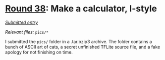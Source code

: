 # [Round 38](https://cg.esolangs.gay/38/): Make a calculator, I-style

[*Submitted entry*](https://cg.esolangs.gay/38/#4)

*Relevant files:* `pics/*`

I submitted the `pics/` folder in a .tar.bzip3 archive. The folder contains a bunch of
ASCII art of cats, a secret unfinished TFLite source file, and a fake apology for not finishing on time.
